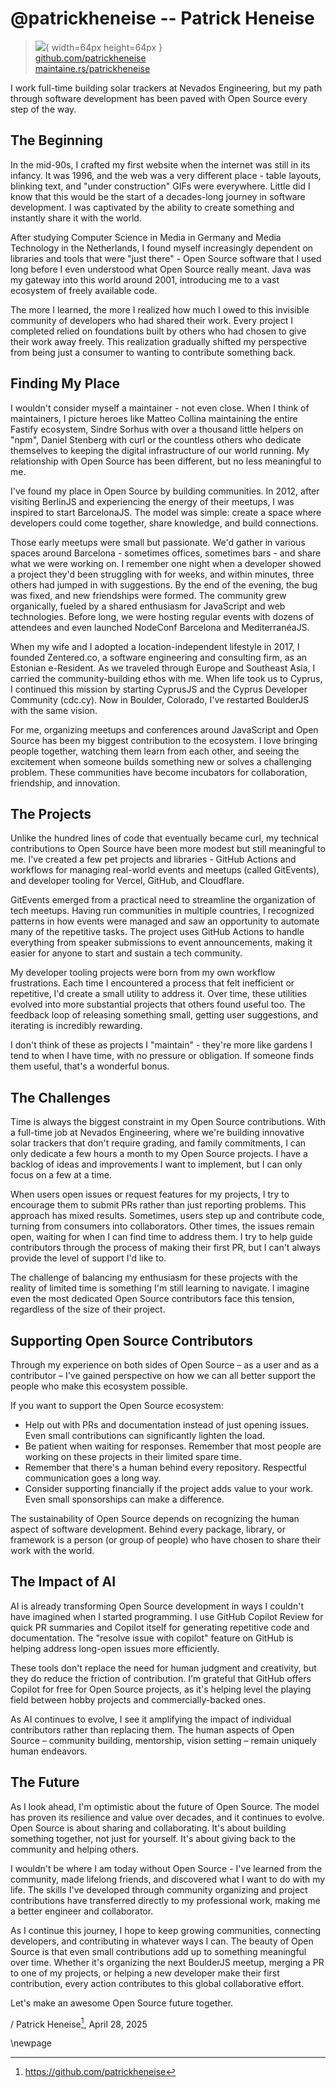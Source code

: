# @patrickheneise -- Patrick Heneise

> ![](https://github.com/patrickheneise.png){ width=64px height=64px }  
> [github.com/patrickheneise](https://github.com/patrickheneise)  
> [maintaine.rs/patrickheneise](https://maintaine.rs/patrickheneise)

I work full-time building solar trackers at Nevados Engineering, but my path through software development has been paved with Open Source every step of the way.

## The Beginning

In the mid-90s, I crafted my first website when the internet was still in its infancy. It was 1996, and the web was a very different place - table layouts, blinking text, and "under construction" GIFs were everywhere. Little did I know that this would be the start of a decades-long journey in software development. I was captivated by the ability to create something and instantly share it with the world.

After studying Computer Science in Media in Germany and Media Technology in the Netherlands, I found myself increasingly dependent on libraries and tools that were "just there" - Open Source software that I used long before I even understood what Open Source really meant. Java was my gateway into this world around 2001, introducing me to a vast ecosystem of freely available code.

The more I learned, the more I realized how much I owed to this invisible community of developers who had shared their work. Every project I completed relied on foundations built by others who had chosen to give their work away freely. This realization gradually shifted my perspective from being just a consumer to wanting to contribute something back.

## Finding My Place

I wouldn't consider myself a maintainer - not even close. When I think of maintainers, I picture heroes like Matteo Collina maintaining the entire Fastify ecosystem, Sindre Sorhus with over a thousand little helpers on "npm", Daniel Stenberg with curl or the countless others who dedicate themselves to keeping the digital infrastructure of our world running. My relationship with Open Source has been different, but no less meaningful to me.

I've found my place in Open Source by building communities. In 2012, after visiting BerlinJS and experiencing the energy of their meetups, I was inspired to start BarcelonaJS. The model was simple: create a space where developers could come together, share knowledge, and build connections.

Those early meetups were small but passionate. We'd gather in various spaces around Barcelona - sometimes offices, sometimes bars - and share what we were working on. I remember one night when a developer showed a project they'd been struggling with for weeks, and within minutes, three others had jumped in with suggestions. By the end of the evening, the bug was fixed, and new friendships were formed. The community grew organically, fueled by a shared enthusiasm for JavaScript and web technologies. Before long, we were hosting regular events with dozens of attendees and even launched NodeConf Barcelona and MediterranéaJS.

When my wife and I adopted a location-independent lifestyle in 2017, I founded Zentered.co, a software engineering and consulting firm, as an Estonian e-Resident. As we traveled through Europe and Southeast Asia, I carried the community-building ethos with me. When life took us to Cyprus, I continued this mission by starting CyprusJS and the Cyprus Developer Community (cdc.cy). Now in Boulder, Colorado, I've restarted BoulderJS with the same vision.

For me, organizing meetups and conferences around JavaScript and Open Source has been my biggest contribution to the ecosystem. I love bringing people together, watching them learn from each other, and seeing the excitement when someone builds something new or solves a challenging problem. These communities have become incubators for collaboration, friendship, and innovation.

## The Projects

Unlike the hundred lines of code that eventually became curl, my technical contributions to Open Source have been more modest but still meaningful to me. I've created a few pet projects and libraries - GitHub Actions and workflows for managing real-world events and meetups (called GitEvents), and developer tooling for Vercel, GitHub, and Cloudflare.

GitEvents emerged from a practical need to streamline the organization of tech meetups. Having run communities in multiple countries, I recognized patterns in how events were managed and saw an opportunity to automate many of the repetitive tasks. The project uses GitHub Actions to handle everything from speaker submissions to event announcements, making it easier for anyone to start and sustain a tech community.

My developer tooling projects were born from my own workflow frustrations. Each time I encountered a process that felt inefficient or repetitive, I'd create a small utility to address it. Over time, these utilities evolved into more substantial projects that others found useful too. The feedback loop of releasing something small, getting user suggestions, and iterating is incredibly rewarding.

I don't think of these as projects I "maintain" - they're more like gardens I tend to when I have time, with no pressure or obligation. If someone finds them useful, that's a wonderful bonus.

## The Challenges

Time is always the biggest constraint in my Open Source contributions. With a full-time job at Nevados Engineering, where we're building innovative solar trackers that don't require grading, and family commitments, I can only dedicate a few hours a month to my Open Source projects. I have a backlog of ideas and improvements I want to implement, but I can only focus on a few at a time.

When users open issues or request features for my projects, I try to encourage them to submit PRs rather than just reporting problems. This approach has mixed results. Sometimes, users step up and contribute code, turning from consumers into collaborators. Other times, the issues remain open, waiting for when I can find time to address them. I try to help guide contributors through the process of making their first PR, but I can't always provide the level of support I'd like to.

The challenge of balancing my enthusiasm for these projects with the reality of limited time is something I'm still learning to navigate. I imagine even the most dedicated Open Source contributors face this tension, regardless of the size of their project.

## Supporting Open Source Contributors

Through my experience on both sides of Open Source – as a user and as a contributor – I've gained perspective on how we can all better support the people who make this ecosystem possible.

If you want to support the Open Source ecosystem:

- Help out with PRs and documentation instead of just opening issues. Even small contributions can significantly lighten the load.
- Be patient when waiting for responses. Remember that most people are working on these projects in their limited spare time.
- Remember that there's a human behind every repository. Respectful communication goes a long way.
- Consider supporting financially if the project adds value to your work. Even small sponsorships can make a difference.

The sustainability of Open Source depends on recognizing the human aspect of software development. Behind every package, library, or framework is a person (or group of people) who have chosen to share their work with the world.

## The Impact of AI

AI is already transforming Open Source development in ways I couldn't have imagined when I started programming. I use GitHub Copilot Review for quick PR summaries and Copilot itself for generating repetitive code and documentation. The "resolve issue with copilot" feature on GitHub is helping address long-open issues more efficiently.

These tools don't replace the need for human judgment and creativity, but they do reduce the friction of contribution. I'm grateful that GitHub offers Copilot for free for Open Source projects, as it's helping level the playing field between hobby projects and commercially-backed ones.

As AI continues to evolve, I see it amplifying the impact of individual contributors rather than replacing them. The human aspects of Open Source – community building, mentorship, vision setting – remain uniquely human endeavors.

## The Future

As I look ahead, I'm optimistic about the future of Open Source. The model has proven its resilience and value over decades, and it continues to evolve. Open Source is about sharing and collaborating. It's about building something together, not just for yourself. It's about giving back to the community and helping others.

I wouldn't be where I am today without Open Source - I've learned from the community, made lifelong friends, and discovered what I want to do with my life. The skills I've developed through community organizing and project contributions have transferred directly to my professional work, making me a better engineer and collaborator.

As I continue this journey, I hope to keep growing communities, connecting developers, and contributing in whatever ways I can. The beauty of Open Source is that even small contributions add up to something meaningful over time. Whether it's organizing the next BoulderJS meetup, merging a PR to one of my projects, or helping a new developer make their first contribution, every action contributes to this global collaborative effort.

Let's make an awesome Open Source future together.

/ Patrick Heneise[^85], April 28, 2025

\newpage


[^85]: https://github.com/patrickheneise

